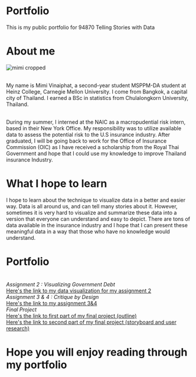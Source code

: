 # Portfolio
This is my public portfolio for 94870 Telling Stories with Data

# About me
![mimi cropped](https://user-images.githubusercontent.com/112348105/188168840-4e148927-84a9-44fe-8c0f-5ca4f3fe759a.jpg)

<br /> 
My name is Mimi Vinaiphat, a second-year student MSPPM-DA student at Heinz College, Carnegie Mellon University. I come from Bangkok, a capital city of Thailand. I  earned a BSc in statistics from Chulalongkorn University, Thailand. 

<br /> During my summer, I interned at the NAIC as a macropudential risk intern, based in their New York Office. My responsibility was to utilize available data to assess the potential risk to the U.S insurance industry. After graduated, I will be going back to work for the Office of Insurance Commission (OIC) as I have received a scholarship from the Royal Thai Government and hope that I could use my knowledge to improve Thailand insurance Industry.

# What I hope to learn
I hope to learn about the technique to visualize data in a better and easier way. Data is all around us, and can tell many stories about it. However, sometimes it is very hard to visualize and summarize these data into a version that everyone can understand and easy to depict. There are tons of data available in the insurance industry and I hope that I can present these meaningful data in a way that those who have no knowledge would understand. 

# Portfolio
 <br /> _Assignment 2 : Visualizing Government Debt_
 <br /> [Here's the link to my data visualization for my assignment 2](/dataviz2.md)
 <br /> _Assignment 3 & 4 : Critique by Design_
 <br/> [Here's the link to my assignment 3&4](/critique3.md)
 <br /> _Final Project_
 <br/> [Here's the link to first part of my final project (outline)](/final_project_1_mimi.md)
 <br/> [Here's the link to second part of my final project (storyboard and user research)](/final_project_2_mimi.md)
 
 
# Hope you will enjoy reading through my portfolio
